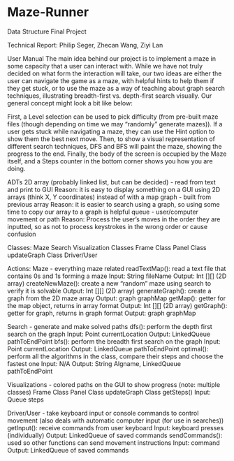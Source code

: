 # Maze-Runner
Data Structure Final Project



Technical Report: 
Philip Seger, Zhecan Wang, Ziyi Lan

User Manual
The main idea behind our project is to implement a maze in some capacity that a user can interact with. While we have not truly decided on what form the interaction will take, our two ideas are either the user can navigate the game as a maze, with helpful hints to help them if they get stuck, or to use the maze as a way of teaching about graph search techniques, illustrating breadth-first vs. depth-first search visually. Our general concept might look a bit like below:

First, a Level selection can be used to pick difficulty (from pre-built maze files (though depending on time we may “randomly” generate mazes)). If a user gets stuck while navigating a maze, they can use the Hint option to show them the best next move. Then, to show a visual representation of different search techniques, DFS and BFS will paint the maze, showing the progress to the end. Finally, the body of the screen is occupied by the Maze itself, and a Steps counter in the bottom corner shows you how you are doing.


ADTs
2D array (probably linked list, but can be decided) - read from text and print to GUI
Reason: it is easy to display something on a GUI using 2D arrays (think X, Y coordinates) instead of with a map
graph - built from previous array
Reason: it is easier to search using a graph, so using some time to copy our array to a graph is helpful
queue - user/computer movement or path
Reason: Process the user’s moves in the order they are inputted, so as not to process keystrokes in the wrong order or cause confusion

Classes:
Maze
Search
Visualization Classes
Frame Class
Panel Class
updateGraph Class
Driver/User

Actions:
Maze - everything maze related
readTextMap(): read a text file that contains 0s and 1s forming a maze
Input: String fileName
Output: Int [][] (2D array)
createNewMaze(): create a new “random” maze using search to verify it is solvable
Output: Int [][] (2D array)
generateGraph(): create a graph from the 2D maze array
Output: graph graphMap
getMap(): getter for the map object, returns in array format
Output: Int [][] (2D array)
getGraph(): getter for graph, returns in graph format
Output: graph graphMap

Search - generate and make solved paths
dfs(): perform the depth first search on the graph
Input: Point currentLocation
Output: LinkedQueue pathToEndPoint
bfs(): perform the breadth first search on the graph
Input: Point currentLocation
Output: LinkedQueue pathToEndPoint
optimal(): perform all the algorithms in the class, compare their steps and choose the fastest one
Input: N/A
Output: String Algname, LinkedQueue pathToEndPoint

Visualizations - colored paths on the GUI to show progress (note: multiple classes)
Frame Class
Panel Class
updateGraph Class
getSteps()
Input: Queue steps
	
Driver/User - take keyboard input or console commands to control movement (also deals with automatic computer input (for use in searches))
getInput(): receive commands from user keyboard
Input: keyboard presses (individually)
Output: LinkedQueue of saved commands
sendCommands(): used so other functions can send movement instructions
Input: command
Output: LinkedQueue of saved commands
